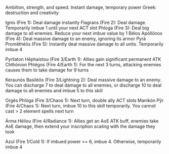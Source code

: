 Ambition, strength, and speed. Instant damage, temporary power
Greek: destruction and creativity

Ignis (Fire 1): Deal damage instantly
Flagrans (Fire 2): Deal damage. Temporarily imbue 1 until your next ACT slot
Phloga (Fire 3): Deal big damage to all enemies. Reduce your next imbue value by 1
Bélos Apóllōnos (Fire 4): Deal massive damage to an enemy, ignoring its armor
Pyrà Promēthéōs (Fire 5): Instantly deal massive damage to all units. Temporarily imbue 4

Pyrílaton Hēphaístou (Fire 3/Earth 1): Allies gain significant permanent ATK
Chthónion Phlégos (Fire 4/Earth 1): For the next 3 turns, attacking enemies causes them to take damage for 9 turns

Keraunòs Basiléōs (Fire 3/Lightning 2): Deal massive damage to an enemy. You can discharge 7 to deal damage to all enemies, or discharge 10 to deal damage to all enemies and imbue 5 to this skill

Orgês Phlóga (Fire 3/Chaos 1): Next turn, double ally ACT slots
Manikòn Pŷr (Fire 4/Chaos 1): Next turn, imbue 10 to this skill temporarily. You cannot cast > 2 element spells next turn

Árma Hēlíou (Fire 4/Radiance 1): Allies get an AoE ATK buff, enemies take AoE damage, then extend your inscription scaling with the damage they took

Azul (Fire 1/Cold 1): If imbued power >= 6, imbue 4. Otherwise, temporarily imbue 4
